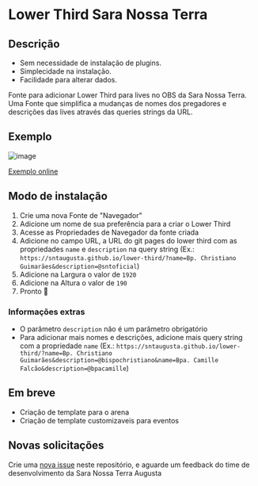 # Lower Third Sara Nossa Terra

## Descrição

- Sem necessidade de instalação de plugins.
- Simplecidade na instalação.
- Facilidade para alterar dados.

Fonte para adicionar Lower Third para lives no OBS da Sara Nossa Terra. Uma Fonte que simplifica a mudanças de nomes dos pregadores e descrições das lives através das queries strings da URL.

## Exemplo

![image](./img/lower-third-sample.gif)

[Exemplo online](https://sntaugusta.github.io/lower-third/?name=Bp.%20Christiano%20Guimar%C3%A3es&description=@bispochristiano)

## Modo de instalação

1. Crie uma nova Fonte de "Navegador"
2. Adicione um nome de sua preferência para a criar o Lower Third
3. Acesse as Propriedades de Navegador da fonte criada
4. Adicione no campo URL, a URL do git pages do lower third com as propriedades `name` e `description` na query string (Ex.: `https://sntaugusta.github.io/lower-third/?name=Bp. Christiano Guimarães&description=@sntoficial`)
5. Adicione na Largura o valor de `1920`
6. Adicione na Altura o valor de `190`
7. Pronto 🙌

### Informações extras

- O parâmetro `description` não é um parâmetro obrigatório
- Para adicionar mais nomes e descrições, adicione mais query string com a propriedade `name` (Ex.: `https://sntaugusta.github.io/lower-third/?name=Bp. Christiano Guimarães&description=@bispochristiano&name=Bpa. Camille Falcão&description=@bpacamille`)

## Em breve

- Criação de template para o arena
- Criação de template customizaveis para eventos

## Novas solicitações

Crie uma [nova issue](https://github.com/sntaugusta/lower-third/issues/new) neste repositório, e aguarde um feedback do time de desenvolvimento da Sara Nossa Terra Augusta
